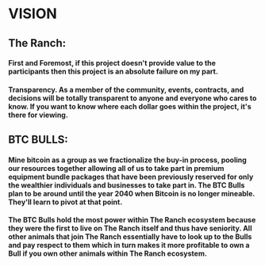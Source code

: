 # VISION

## The Ranch:&#x20;

#### First and Foremost, if this project doesn't provide value to the participants then this project is an absolute failure on my part.&#x20;

#### Transparency. As a member of the community, events, contracts, and decisions will be totally transparent to anyone and everyone who cares to know. If you want to know where each dollar goes within the project, it's there for viewing.&#x20;

## BTC BULLS:&#x20;

#### Mine bitcoin as a group as we fractionalize the buy-in process, pooling our resources together allowing all of us to take part in premium equipment bundle packages that have been previously reserved for only the wealthier individuals and businesses to take part in. The BTC Bulls plan to be around until the year 2040 when Bitcoin is no longer mineable. They'll learn to pivot at that point.&#x20;

#### The BTC Bulls hold the most power within The Ranch ecosystem because they were the first to live on The Ranch itself and thus have seniority. All other animals that join The Ranch essentially have to look up to the Bulls and pay respect to them which in turn makes it more profitable to own a Bull if you own other animals within The Ranch ecosystem.&#x20;
